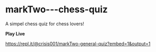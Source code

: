 # markTwo---chess-quiz
A simpel chess quiz for chess lovers!

**Play Live**

https://repl.it/@crisis001/markTwo-general-quiz?embed=1&output=1
